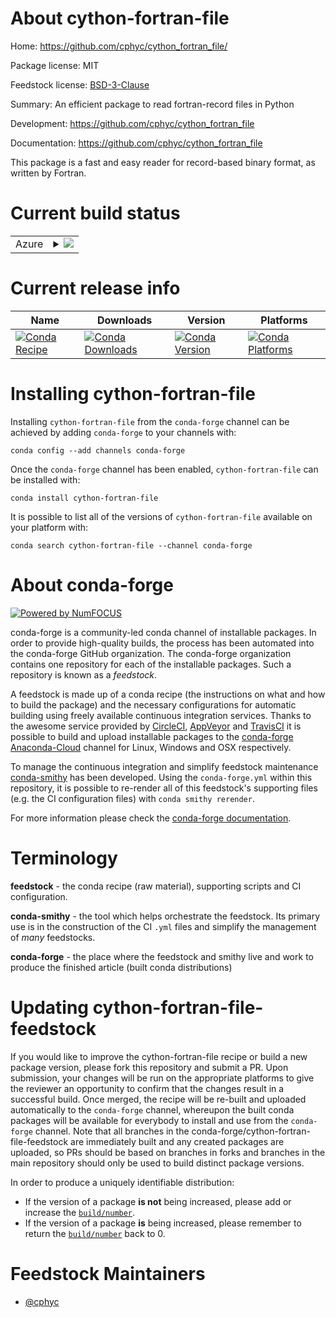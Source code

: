 About cython-fortran-file
=========================

Home: https://github.com/cphyc/cython_fortran_file/

Package license: MIT

Feedstock license: [BSD-3-Clause](https://github.com/conda-forge/cython-fortran-file-feedstock/blob/master/LICENSE.txt)

Summary: An efficient package to read fortran-record files in Python

Development: https://github.com/cphyc/cython_fortran_file

Documentation: https://github.com/cphyc/cython_fortran_file

This package is a fast and easy reader for record-based binary format, as written by Fortran.


Current build status
====================


<table>
    
  <tr>
    <td>Azure</td>
    <td>
      <details>
        <summary>
          <a href="https://dev.azure.com/conda-forge/feedstock-builds/_build/latest?definitionId=8744&branchName=master">
            <img src="https://dev.azure.com/conda-forge/feedstock-builds/_apis/build/status/cython-fortran-file-feedstock?branchName=master">
          </a>
        </summary>
        <table>
          <thead><tr><th>Variant</th><th>Status</th></tr></thead>
          <tbody><tr>
              <td>linux_64_numpy1.16python3.6.____cpython</td>
              <td>
                <a href="https://dev.azure.com/conda-forge/feedstock-builds/_build/latest?definitionId=8744&branchName=master">
                  <img src="https://dev.azure.com/conda-forge/feedstock-builds/_apis/build/status/cython-fortran-file-feedstock?branchName=master&jobName=linux&configuration=linux_64_numpy1.16python3.6.____cpython" alt="variant">
                </a>
              </td>
            </tr><tr>
              <td>linux_64_numpy1.16python3.7.____cpython</td>
              <td>
                <a href="https://dev.azure.com/conda-forge/feedstock-builds/_build/latest?definitionId=8744&branchName=master">
                  <img src="https://dev.azure.com/conda-forge/feedstock-builds/_apis/build/status/cython-fortran-file-feedstock?branchName=master&jobName=linux&configuration=linux_64_numpy1.16python3.7.____cpython" alt="variant">
                </a>
              </td>
            </tr><tr>
              <td>linux_64_numpy1.16python3.8.____cpython</td>
              <td>
                <a href="https://dev.azure.com/conda-forge/feedstock-builds/_build/latest?definitionId=8744&branchName=master">
                  <img src="https://dev.azure.com/conda-forge/feedstock-builds/_apis/build/status/cython-fortran-file-feedstock?branchName=master&jobName=linux&configuration=linux_64_numpy1.16python3.8.____cpython" alt="variant">
                </a>
              </td>
            </tr><tr>
              <td>linux_64_numpy1.18python3.6.____73_pypy</td>
              <td>
                <a href="https://dev.azure.com/conda-forge/feedstock-builds/_build/latest?definitionId=8744&branchName=master">
                  <img src="https://dev.azure.com/conda-forge/feedstock-builds/_apis/build/status/cython-fortran-file-feedstock?branchName=master&jobName=linux&configuration=linux_64_numpy1.18python3.6.____73_pypy" alt="variant">
                </a>
              </td>
            </tr><tr>
              <td>osx_64_numpy1.16python3.6.____cpython</td>
              <td>
                <a href="https://dev.azure.com/conda-forge/feedstock-builds/_build/latest?definitionId=8744&branchName=master">
                  <img src="https://dev.azure.com/conda-forge/feedstock-builds/_apis/build/status/cython-fortran-file-feedstock?branchName=master&jobName=osx&configuration=osx_64_numpy1.16python3.6.____cpython" alt="variant">
                </a>
              </td>
            </tr><tr>
              <td>osx_64_numpy1.16python3.7.____cpython</td>
              <td>
                <a href="https://dev.azure.com/conda-forge/feedstock-builds/_build/latest?definitionId=8744&branchName=master">
                  <img src="https://dev.azure.com/conda-forge/feedstock-builds/_apis/build/status/cython-fortran-file-feedstock?branchName=master&jobName=osx&configuration=osx_64_numpy1.16python3.7.____cpython" alt="variant">
                </a>
              </td>
            </tr><tr>
              <td>osx_64_numpy1.16python3.8.____cpython</td>
              <td>
                <a href="https://dev.azure.com/conda-forge/feedstock-builds/_build/latest?definitionId=8744&branchName=master">
                  <img src="https://dev.azure.com/conda-forge/feedstock-builds/_apis/build/status/cython-fortran-file-feedstock?branchName=master&jobName=osx&configuration=osx_64_numpy1.16python3.8.____cpython" alt="variant">
                </a>
              </td>
            </tr><tr>
              <td>osx_64_numpy1.18python3.6.____73_pypy</td>
              <td>
                <a href="https://dev.azure.com/conda-forge/feedstock-builds/_build/latest?definitionId=8744&branchName=master">
                  <img src="https://dev.azure.com/conda-forge/feedstock-builds/_apis/build/status/cython-fortran-file-feedstock?branchName=master&jobName=osx&configuration=osx_64_numpy1.18python3.6.____73_pypy" alt="variant">
                </a>
              </td>
            </tr><tr>
              <td>win_64_python3.6.____cpython</td>
              <td>
                <a href="https://dev.azure.com/conda-forge/feedstock-builds/_build/latest?definitionId=8744&branchName=master">
                  <img src="https://dev.azure.com/conda-forge/feedstock-builds/_apis/build/status/cython-fortran-file-feedstock?branchName=master&jobName=win&configuration=win_64_python3.6.____cpython" alt="variant">
                </a>
              </td>
            </tr><tr>
              <td>win_64_python3.7.____cpython</td>
              <td>
                <a href="https://dev.azure.com/conda-forge/feedstock-builds/_build/latest?definitionId=8744&branchName=master">
                  <img src="https://dev.azure.com/conda-forge/feedstock-builds/_apis/build/status/cython-fortran-file-feedstock?branchName=master&jobName=win&configuration=win_64_python3.7.____cpython" alt="variant">
                </a>
              </td>
            </tr><tr>
              <td>win_64_python3.8.____cpython</td>
              <td>
                <a href="https://dev.azure.com/conda-forge/feedstock-builds/_build/latest?definitionId=8744&branchName=master">
                  <img src="https://dev.azure.com/conda-forge/feedstock-builds/_apis/build/status/cython-fortran-file-feedstock?branchName=master&jobName=win&configuration=win_64_python3.8.____cpython" alt="variant">
                </a>
              </td>
            </tr>
          </tbody>
        </table>
      </details>
    </td>
  </tr>
</table>

Current release info
====================

| Name | Downloads | Version | Platforms |
| --- | --- | --- | --- |
| [![Conda Recipe](https://img.shields.io/badge/recipe-cython--fortran--file-green.svg)](https://anaconda.org/conda-forge/cython-fortran-file) | [![Conda Downloads](https://img.shields.io/conda/dn/conda-forge/cython-fortran-file.svg)](https://anaconda.org/conda-forge/cython-fortran-file) | [![Conda Version](https://img.shields.io/conda/vn/conda-forge/cython-fortran-file.svg)](https://anaconda.org/conda-forge/cython-fortran-file) | [![Conda Platforms](https://img.shields.io/conda/pn/conda-forge/cython-fortran-file.svg)](https://anaconda.org/conda-forge/cython-fortran-file) |

Installing cython-fortran-file
==============================

Installing `cython-fortran-file` from the `conda-forge` channel can be achieved by adding `conda-forge` to your channels with:

```
conda config --add channels conda-forge
```

Once the `conda-forge` channel has been enabled, `cython-fortran-file` can be installed with:

```
conda install cython-fortran-file
```

It is possible to list all of the versions of `cython-fortran-file` available on your platform with:

```
conda search cython-fortran-file --channel conda-forge
```


About conda-forge
=================

[![Powered by NumFOCUS](https://img.shields.io/badge/powered%20by-NumFOCUS-orange.svg?style=flat&colorA=E1523D&colorB=007D8A)](http://numfocus.org)

conda-forge is a community-led conda channel of installable packages.
In order to provide high-quality builds, the process has been automated into the
conda-forge GitHub organization. The conda-forge organization contains one repository
for each of the installable packages. Such a repository is known as a *feedstock*.

A feedstock is made up of a conda recipe (the instructions on what and how to build
the package) and the necessary configurations for automatic building using freely
available continuous integration services. Thanks to the awesome service provided by
[CircleCI](https://circleci.com/), [AppVeyor](https://www.appveyor.com/)
and [TravisCI](https://travis-ci.com/) it is possible to build and upload installable
packages to the [conda-forge](https://anaconda.org/conda-forge)
[Anaconda-Cloud](https://anaconda.org/) channel for Linux, Windows and OSX respectively.

To manage the continuous integration and simplify feedstock maintenance
[conda-smithy](https://github.com/conda-forge/conda-smithy) has been developed.
Using the ``conda-forge.yml`` within this repository, it is possible to re-render all of
this feedstock's supporting files (e.g. the CI configuration files) with ``conda smithy rerender``.

For more information please check the [conda-forge documentation](https://conda-forge.org/docs/).

Terminology
===========

**feedstock** - the conda recipe (raw material), supporting scripts and CI configuration.

**conda-smithy** - the tool which helps orchestrate the feedstock.
                   Its primary use is in the construction of the CI ``.yml`` files
                   and simplify the management of *many* feedstocks.

**conda-forge** - the place where the feedstock and smithy live and work to
                  produce the finished article (built conda distributions)


Updating cython-fortran-file-feedstock
======================================

If you would like to improve the cython-fortran-file recipe or build a new
package version, please fork this repository and submit a PR. Upon submission,
your changes will be run on the appropriate platforms to give the reviewer an
opportunity to confirm that the changes result in a successful build. Once
merged, the recipe will be re-built and uploaded automatically to the
`conda-forge` channel, whereupon the built conda packages will be available for
everybody to install and use from the `conda-forge` channel.
Note that all branches in the conda-forge/cython-fortran-file-feedstock are
immediately built and any created packages are uploaded, so PRs should be based
on branches in forks and branches in the main repository should only be used to
build distinct package versions.

In order to produce a uniquely identifiable distribution:
 * If the version of a package **is not** being increased, please add or increase
   the [``build/number``](https://conda.io/docs/user-guide/tasks/build-packages/define-metadata.html#build-number-and-string).
 * If the version of a package **is** being increased, please remember to return
   the [``build/number``](https://conda.io/docs/user-guide/tasks/build-packages/define-metadata.html#build-number-and-string)
   back to 0.

Feedstock Maintainers
=====================

* [@cphyc](https://github.com/cphyc/)

